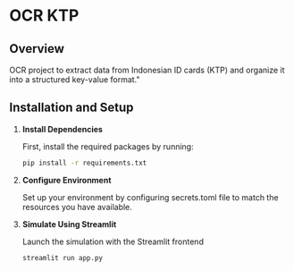 # OCR KTP
## Overview
OCR project to extract data from Indonesian ID cards (KTP) and organize it into a structured key-value format."

## Installation and Setup

1. **Install Dependencies**

   First, install the required packages by running:

   ```bash
   pip install -r requirements.txt

2. **Configure Environment**

   Set up your environment by configuring secrets.toml file to match the resources you have available.

3. **Simulate Using Streamlit**

   Launch the simulation with the Streamlit frontend

      ```bash
      streamlit run app.py
